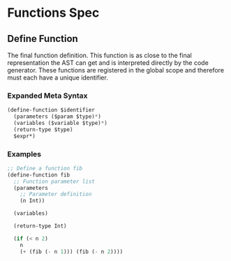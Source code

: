 # Functions Spec

## Define Function

The final function definition. This function is as close to the
final representation the AST can get and is interpreted directly
by the code generator. These functions are registered in the
global scope and therefore must each have a unique identifier.

### Expanded Meta Syntax

```lisp
(define-function $identifier
  (parameters ($param $type)*)
  (variables ($variable $type)*)
  (return-type $type)
  $expr*)
```

### Examples

```lisp
;; Define a function fib
(define-function fib
  ;; Function parameter list
  (parameters
    ;; Parameter definition
    (n Int))

  (variables)

  (return-type Int)

  (if (< n 2)
    n
    (+ (fib (- n 1))) (fib (- n 2))))
```
